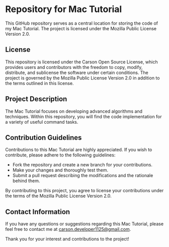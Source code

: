 # Repository for Mac Tutorial

This GitHub repository serves as a central location for storing the code of my Mac Tutorial. The project is licensed under the Mozilla Public License Version 2.0.

## License

This repository is licensed under the Carson Open Source License, which provides users and contributors with the freedom to copy, modify, distribute, and sublicense the software under certain conditions. The project is governed by the Mozilla Public License Version 2.0 in addition to the terms outlined in this license.

## Project Description

The Mac Tutorial focuses on developing advanced algorithms and techniques. Within this repository, you will find the code implementation for a variety of useful command tasks.

## Contribution Guidelines

Contributions to this Mac Tutorial are highly appreciated. If you wish to contribute, please adhere to the following guidelines:

- Fork the repository and create a new branch for your contributions.
- Make your changes and thoroughly test them.
- Submit a pull request describing the modifications and the rationale behind them.

By contributing to this project, you agree to license your contributions under the terms of the Mozilla Public License Version 2.0.

## Contact Information

If you have any questions or suggestions regarding this Mac Tutorial, please feel free to contact me at [carson.developer1125@gmail.com](mailto:carson.developer1125@gmail.com).

Thank you for your interest and contributions to the project!
